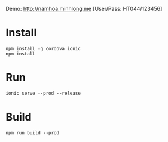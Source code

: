 Demo: http://namhoa.minhlong.me [User/Pass: HT044/123456]

# Install
```
npm install -g cordova ionic
npm install
```

# Run
```
ionic serve --prod --release
```

# Build
```
npm run build --prod
```